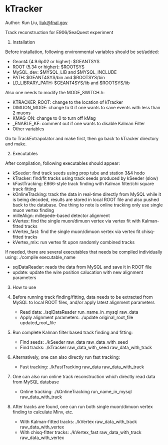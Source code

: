 kTracker
========

Author: Kun Liu, liuk@fnal.gov

Track reconstruction for E906/SeaQuest experiment

1. Installation

  Before installation, following environmental variables should be set/added:
  * Geant4 (4.9.6p02 or higher): $GEANTSYS
  * ROOT (5.34 or higher): $ROOTSYS
  * MySQL_dev: $MYSQL_LIB and $MYSQL_INCLUDE
  * PATH: $GEANT4SYS/bin and $ROOTSYS/bin
  * LD_LIBRARY_PATH: $GEANT4SYS/lib and $ROOTSYS/lib
  
  Also one needs to modify the MODE_SWITCH.h:
  * KTRACKER_ROOT: change to the location of kTracker
  * DIMUON_MODE: change to 0 if one wants to save events with less than 2 muons
  * KMAG_ON: change to 0 to turn off kMag
  * _ENABLE_KF: comment out if one wants to disable Kalman Filter
  * Other variables
  
  Go to TrackExtrapolator and make first, then go back to kTracker directory and make.
  
2. Executables

  After compilation, following executables should appear:
  * kSeeder: find track seeds using prop tube and station 3&4 hodo
  * kTracker: find/fit tracks using track seeds produced by kSeeder (slow)
  * kFastTracking: E866-style track finding with Kalman filter/chi square track fitting
  * kOnlineTracking: track the data in real-time directly from MySQL while it is being decoded, 
                     results are stored in local ROOT file and also pushed back to the database. 
                     One thing to note is online tracking only use single muon vertex finding
  * milleAlign: millepede-based detector alignment
  * kVertex: find the single muon/dimuon vertex via vertex fit with Kalman-fitted tracks
  * kVertex_fast: find the single muon/dimuon vertex via vertex fit chisq-fitted tracks
  * kVertex_mix: run vertex fit upon randomly combined tracks
  
  If needed, there are several executables that needs be compiled individually using: ./compile executable_name
  * sqlDataReader: reads the data from MySQL and save it in ROOT file
  * update: update the wire position calucation with new alignment parameters

3. How to use
  
  1. Before running track finding/fitting, data needs to be extracted from MySQL to local ROOT files, 
     and/or apply latest alignment parameters
     * Read data: ./sqlDataReader run_name_in_mysql raw_data
     * Apply alignment parameters: ./update original_root_file updated_root_file
     
  2. Run complete Kalman filter based track finding and fitting:
     * Find seeds: ./kSeeder raw_data raw_data_with_seed
     * Find tracks: ./kTracker raw_data_with_seed raw_data_with_track
     
  3. Alternatively, one can also directly run fast tracking:
     * Fast tracking: ./kFastTracking raw_data raw_data_with_track
  
  4. One can also run online track reconstruction which directly read data from MySQL database
     * Online tracking: ./kOnlineTracking run_name_in_mysql raw_data_with_track
  
  5. After tracks are found, one can run both single muon/dimuon vertex finding to calculate Minv, etc.
     * With Kalman-fitted tracks: ./kVertex raw_data_with_track raw_data_with_vertex
     * With chisq-fitter tracks: ./kVertex_fast raw_data_with_track raw_data_with_vertex
     
     
